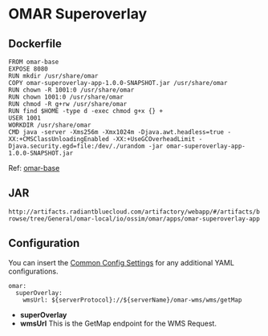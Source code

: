 # OMAR Superoverlay

## Dockerfile
```
FROM omar-base
EXPOSE 8080
RUN mkdir /usr/share/omar
COPY omar-superoverlay-app-1.0.0-SNAPSHOT.jar /usr/share/omar
RUN chown -R 1001:0 /usr/share/omar
RUN chown 1001:0 /usr/share/omar
RUN chmod -R g+rw /usr/share/omar
RUN find $HOME -type d -exec chmod g+x {} +
USER 1001
WORKDIR /usr/share/omar
CMD java -server -Xms256m -Xmx1024m -Djava.awt.headless=true -XX:+CMSClassUnloadingEnabled -XX:+UseGCOverheadLimit -Djava.security.egd=file:/dev/./urandom -jar omar-superoverlay-app-1.0.0-SNAPSHOT.jar
```
Ref: [omar-base](../../../omar-base/docs/install-guide/omar-ossim-base/)

## JAR
`http://artifacts.radiantbluecloud.com/artifactory/webapp/#/artifacts/browse/tree/General/omar-local/io/ossim/omar/apps/omar-superoverlay-app`

## Configuration

You can insert the [Common Config Settings](../../../omar-common/docs/install-guide/omar-common/#common-config-settings) for any additional YAML configurations.

```
omar:
  superOverlay:
    wmsUrl: ${serverProtocol}://${serverName}/omar-wms/wms/getMap
```

* **superOverlay**
 * **wmsUrl** This is the GetMap endpoint for the WMS Request.

 